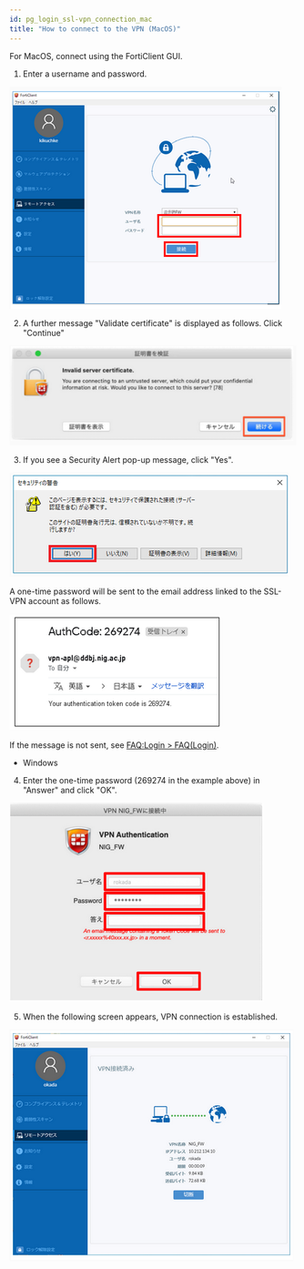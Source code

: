 ```yaml
---
id: pg_login_ssl-vpn_connection_mac
title: "How to connect to the VPN (MacOS)"
---
```



For MacOS, connect using the FortiClient GUI.


1. Enter a username and password.

![figure](VPNwin_13.png) 

2. A further message "Validate certificate" is displayed as follows. Click "Continue"

![figure](VPN_Mac_install_17.png)


3. If you see a Security Alert pop-up message, click "Yes". 

![figure](VPNwin_14.png)

A one-time password will be sent to the email address linked to the SSL-VPN account as follows.

![figure](VPNwin_15.png)

If the message is not sent, see [FAQ:Login > FAQ(Login)](/faq/faq_login_personal/#🆀-what-to-do-if-you-cannot-log-in-to-the-nig-supercomputer-via-ssh).

- Windows

4. Enter the one-time password (269274 in the example above) in "Answer" and click "OK".

![figure](VPN_Mac_install_19.png)


5. When the following screen appears, VPN connection is established.

![figure](VPNwin_17.png)
